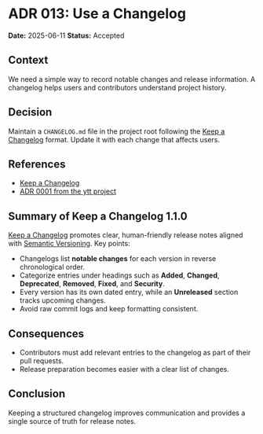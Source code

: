 # ADR 013: Use a Changelog

**Date:** 2025-06-11
**Status:** Accepted

## Context

We need a simple way to record notable changes and release information. A changelog helps users and contributors understand project history.

## Decision

Maintain a `CHANGELOG.md` file in the project root following the [Keep a Changelog](https://keepachangelog.com/en/1.1.0/) format. Update it with each change that affects users.

## References

- [Keep a Changelog](https://keepachangelog.com/en/1.1.0/)
- [ADR 0001 from the ytt project](https://github.com/dudarev/ytt/blob/main/docs/adrs/0001-use-changelog.md)

## Summary of Keep a Changelog 1.1.0

[Keep a Changelog](https://keepachangelog.com/en/1.1.0/) promotes clear, human-friendly release notes aligned with [Semantic Versioning](https://semver.org/). Key points:

- Changelogs list **notable changes** for each version in reverse chronological order.
- Categorize entries under headings such as **Added**, **Changed**, **Deprecated**, **Removed**, **Fixed**, and **Security**.
- Every version has its own dated entry, while an **Unreleased** section tracks upcoming changes.
- Avoid raw commit logs and keep formatting consistent.


## Consequences

- Contributors must add relevant entries to the changelog as part of their pull requests.
- Release preparation becomes easier with a clear list of changes.

## Conclusion

Keeping a structured changelog improves communication and provides a single source of truth for release notes.
